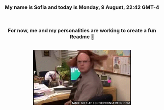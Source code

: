 


<div align="center">
<h3 >My name is Sofia and today is Monday, 9 August, 22:42 GMT-4</h3><br>
<h3 >For now, me and my personalities are working to create a fun Readme 👋
</h3><br>
<img src='img/dwight.gif' alt='working...'/>
</div>
